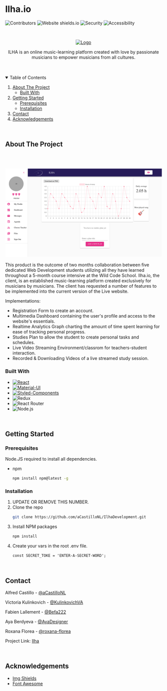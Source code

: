 # Ilha.io

![Contributors](https://img.shields.io/github/contributors/othneildrew/Best-README-Template.svg?style=for-the-badge)
![Website shields.io](https://img.shields.io/website-up-down-green-red/http/shields.io.svg?style=for-the-badge)
![Security](https://img.shields.io/badge/security%20headers-A%2B-brightgreen?style=for-the-badge)
![Accessibility](https://img.shields.io/badge/accessibility-yes-brightgreen?style=for-the-badge)

<br>

<p align="center">
  <a href="https://loving-keller-6b53a6.netlify.app/">
    <img src="https://ilha.io/static/media/logo_Black_T.41a76d9d.svg" alt="Logo" width="250" height="200">
  </a>

  <br>

  <p align="center">
    ILHA is an online music-learning platform created with love by passionate
    musicians to empower musicians from all cultures.
    <br />
  </p>
</p>
<br/>
<br/>

<details open="open">
  <summary>Table of Contents</summary>
  <ol>
    <li>
      <a href="#about-the-project">About The Project</a>
      <ul>
        <li><a href="#built-with">Built With</a></li>
      </ul>
    </li>
    <li>
      <a href="#getting-started">Getting Started</a>
      <ul>
        <li><a href="#prerequisites">Prerequisites</a></li>
        <li><a href="#installation">Installation</a></li>
      </ul>
    </li>
    <li><a href="#contact">Contact</a></li>
    <li><a href="#acknowledgements">Acknowledgements</a></li>
  </ol>
</details>
<br>

## About The Project

<br/><br/>

[![Product Name Screen Shot](./ilhaWebsite.png)](https://loving-keller-6b53a6.netlify.app/)

This product is the outcome of two months collaboration between five dedicated Web Development students utilizing all they have learned throughout a 5-month course intensive at the Wild Code School. Ilha.io, the client, is an established music-learning platform created exclusively for musicians by musicians. The client has requested a number of features to be implemented into the current version of the Live website.

Implementations:
- Registration Form to create an account.
- Multimedia Dashboard containing the user's profile and access to the website's essentials.
- Realtime Analytics Graph charting the amount of time spent learning for ease of tracking personal progress. 
- Studies Plan to allow the student to create personal tasks and schedules.
- Live Video Streaming Environment/classrom for teachers-student interaction.
- Recorded & Downloading Videos of a live streamed study session.


### Built With
* [![React](https://aleen42.github.io/badges/src/react.svg)](https://reactjs.org)
* [![Material-UI](https://img.shields.io/badge/-Material--UI-333333?logo=Material-UI&logoColor=blue&labelColor=212121)](https://material-ui.com/)
* [![Styled-Components](https://img.shields.io/badge/-Styled--Components-8F5935?logo=styled-components&logoColor=pink&labelColor=393939)](https://material-ui.com/)
* ![Redux](https://aleen42.github.io/badges/src/redux.svg)
* ![React Router](https://aleen42.github.io/badges/src/router.svg)
* ![Node.js](https://aleen42.github.io/badges/src/node.svg)



<br/>

## Getting Started

### Prerequisites

Node.JS required to install all dependencies.
* npm
  ```sh
  npm install npm@latest -g
  ```

### Installation

1. UPDATE OR REMOVE THIS NUMBER.
2. Clone the repo
   ```sh
   git clone https://github.com/aCastilloNL/IlhaDevelopment.git
   ```
3. Install NPM packages
   ```sh
   npm install
   ```
4. Create your vars in the root .env file.
   ```JS
   const SECRET_TOKE = 'ENTER-A-SECRET-WORD';

<br/>

   <!-- CONTACT -->
## Contact

Alfred Castillo - [@aCastilloNL](https://github.com/aCastilloNL) 

Victoria Kulinkovich - [@KulinkovichVA](https://github.com/KulinkovichVA)

Fabien Lallement - [@Befa222](https://github.com/Befa222) 

Aya Berdyeva - [@AyaDesigner](https://github.com/AyaDesigner)

Roxana Florea - [@roxana-florea](https://github.com/roxana-florea) 

Project Link: [Ilha](https://loving-keller-6b53a6.netlify.app/Dashboard)

<br/>

<!-- ACKNOWLEDGEMENTS -->
## Acknowledgements
* [Img Shields](https://shields.io)
* [Font Awesome](https://fontawesome.com)
